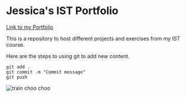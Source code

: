 # Jessica's IST Portfolio

[Link to my Portfolio](https://github.com/jessica-fe/ist-portfolio-jessica)

This is a repository to host different projects and exercises from my IST course.

Here are the steps to using git to add new content.

```
git add .
git commit -m "Commit message"
git push
```

![train choo choo](https://cdn.vox-cdn.com/thumbor/BbYlikAAHbfyOTE4VOu5RuijATA=/1400x788/filters:format(jpeg)/cdn.vox-cdn.com/uploads/chorus_asset/file/24048187/GettyImages_97231375.jpg)
